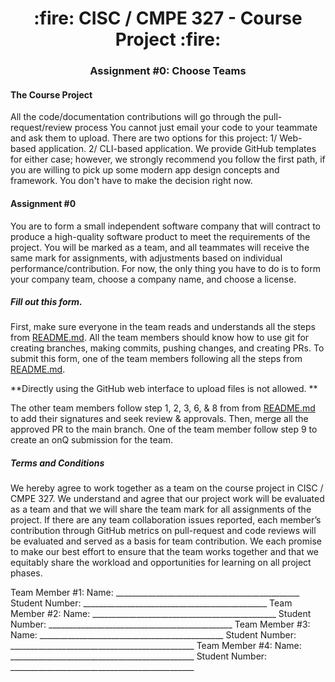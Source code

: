 <h1 align="center"> :fire: CISC / CMPE 327 - Course Project :fire: </h1>
<h3 align="center"> Assignment #0: Choose Teams </h3>

#### The Course Project

All the code/documentation contributions will go through the pull-request/review process
You cannot just email your code to your teammate and ask them to upload. 
There are two options for this project:
1/ Web-based application.
2/ CLI-based application.
We provide GitHub templates for either case; however, we strongly recommend you follow the first path, if you are willing to pick up some modern app design concepts and framework. 
You don't have to make the decision right now.

#### Assignment #0
You are to form a small independent software company that will contract to produce a high-quality software product to meet the requirements of the project. You will be marked as a team, and all teammates will receive the same mark for assignments, with adjustments based on individual performance/contribution. For now, the only thing you have to do is to form your company team,  choose a company name, and choose a license.  


##### Fill out this form. 

First, make sure everyone in the team reads and understands all the steps from [README.md](README.md).
All the team members should know how to use git for creating branches, making commits, pushing changes, and creating PRs. 
To submit this form, one of the team members following all the steps from [README.md](README.md).

**Directly using the GitHub web interface to upload files is not allowed. **

The other team members follow step 1, 2, 3, 6, & 8 from from [README.md](README.md) to add their signatures and seek review & approvals. Then, merge all the approved PR to the main branch. One of the team member follow step 9 to create an onQ submission for the team. 

##### Terms and Conditions

We hereby agree to work together as a team on the course project in CISC / CMPE 327. We understand and agree that our project work will be evaluated as a team and that we will share the team mark for all assignments of the project. If there are any team collaboration issues reported, each member’s contribution through GitHub metrics on pull-request and code reviews will be evaluated and served as a basis for team contribution. 
We each promise to make our best effort to ensure that the team works together and that we equitably share the workload and opportunities for learning on all project phases.

Team Member #1:
	Name:				______________________________________________
	Student Number:		______________________________________________
Team Member #2:
	Name:				______________________________________________
	Student Number:		______________________________________________
Team Member #3:
	Name:				______________________________________________
	Student Number:		______________________________________________
Team Member #4:
	Name:				______________________________________________
	Student Number:		______________________________________________

